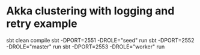 # Akka clustering with logging and retry example

sbt clean compile 
sbt -DPORT=2551 -DROLE="seed"  run
sbt -DPORT=2552 -DROLE="master"  run
sbt -DPORT=2553 -DROLE="worker"  run
